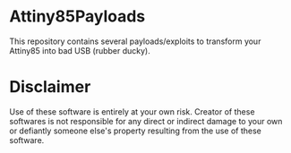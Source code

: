 # Attiny85Payloads

This repository contains several payloads/exploits to transform your Attiny85 into bad USB (rubber ducky).

# Disclaimer

Use of these software is entirely at your own risk. Creator of these softwares is not responsible for any direct or indirect damage to your own or defiantly someone else's property resulting from the use of these software.
